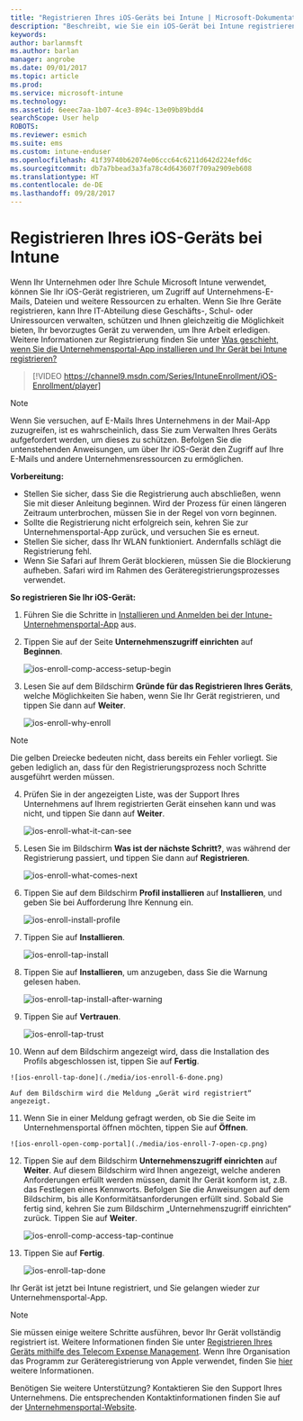```yaml
---
title: "Registrieren Ihres iOS-Geräts bei Intune | Microsoft-Dokumentation"
description: "Beschreibt, wie Sie ein iOS-Gerät bei Intune registrieren."
keywords: 
author: barlanmsft
ms.author: barlan
manager: angrobe
ms.date: 09/01/2017
ms.topic: article
ms.prod: 
ms.service: microsoft-intune
ms.technology: 
ms.assetid: 6eeec7aa-1b07-4ce3-894c-13e09b89bdd4
searchScope: User help
ROBOTS: 
ms.reviewer: esmich
ms.suite: ems
ms.custom: intune-enduser
ms.openlocfilehash: 41f39740b62074e06ccc64c6211d642d224efd6c
ms.sourcegitcommit: db7a7bbead3a3fa78c4d643607f709a2909eb608
ms.translationtype: HT
ms.contentlocale: de-DE
ms.lasthandoff: 09/28/2017
---
```

# <a name="enroll-your-ios-device-in-intune"></a>Registrieren Ihres iOS-Geräts bei Intune

Wenn Ihr Unternehmen oder Ihre Schule Microsoft Intune verwendet, können Sie Ihr iOS-Gerät registrieren, um Zugriff auf Unternehmens-E-Mails, Dateien und weitere Ressourcen zu erhalten. Wenn Sie Ihre Geräte registrieren, kann Ihre IT-Abteilung diese Geschäfts-, Schul- oder Uniressourcen verwalten, schützen und Ihnen gleichzeitig die Möglichkeit bieten, Ihr bevorzugtes Gerät zu verwenden, um Ihre Arbeit erledigen. Weitere Informationen zur Registrierung finden Sie unter [Was geschieht, wenn Sie die Unternehmensportal-App installieren und Ihr Gerät bei Intune registrieren?](what-happens-if-you-install-the-company-portal-app-and-enroll-your-device-in-intune-ios.md)

> [!VIDEO https://channel9.msdn.com/Series/IntuneEnrollment/iOS-Enrollment/player]

> [!NOTE]
> Wenn Sie versuchen, auf E-Mails Ihres Unternehmens in der Mail-App zuzugreifen, ist es wahrscheinlich, dass Sie zum Verwalten Ihres Geräts aufgefordert werden, um dieses zu schützen. Befolgen Sie die untenstehenden Anweisungen, um über Ihr iOS-Gerät den Zugriff auf Ihre E-Mails und andere Unternehmensressourcen zu ermöglichen.

**Vorbereitung:**

- Stellen Sie sicher, dass Sie die Registrierung auch abschließen, wenn Sie mit dieser Anleitung beginnen. Wird der Prozess für einen längeren Zeitraum unterbrochen, müssen Sie in der Regel von vorn beginnen.
- Sollte die Registrierung nicht erfolgreich sein, kehren Sie zur Unternehmensportal-App zurück, und versuchen Sie es erneut.
- Stellen Sie sicher, dass Ihr WLAN funktioniert. Andernfalls schlägt die Registrierung fehl.
- Wenn Sie Safari auf Ihrem Gerät blockieren, müssen Sie die Blockierung aufheben. Safari wird im Rahmen des Geräteregistrierungsprozesses verwendet.


**So registrieren Sie Ihr iOS-Gerät:**

1.  Führen Sie die Schritte in [Installieren und Anmelden bei der Intune-Unternehmensportal-App](install-and-sign-in-to-the-intune-company-portal-app-ios.md) aus.

2. Tippen Sie auf der Seite **Unternehmenszugriff einrichten** auf **Beginnen**.

    ![ios-enroll-comp-access-setup-begin](./media/ios-enroll-1a-comp-access-setup.png)

3. Lesen Sie auf dem Bildschirm **Gründe für das Registrieren Ihres Geräts**, welche Möglichkeiten Sie haben, wenn Sie Ihr Gerät registrieren, und tippen Sie dann auf **Weiter**.

    ![ios-enroll-why-enroll](./media/ios-enroll-1b-why-enroll.png)

  > [!NOTE]
  > Die gelben Dreiecke bedeuten nicht, dass bereits ein Fehler vorliegt. Sie geben lediglich an, dass für den Registrierungsprozess noch Schritte ausgeführt werden müssen.

4. Prüfen Sie in der angezeigten Liste, was der Support Ihres Unternehmens auf Ihrem registrierten Gerät einsehen kann und was nicht, und tippen Sie dann auf **Weiter**.

    ![ios-enroll-what-it-can-see](./media/ios-enroll-1c-we-care-privacy.png)

5.  Lesen Sie im Bildschirm **Was ist der nächste Schritt?**, was während der Registrierung passiert, und tippen Sie dann auf **Registrieren**.

    ![ios-enroll-what-comes-next](./media/ios-enroll-1d-what-comes-next.png)

6.  Tippen Sie auf dem Bildschirm **Profil installieren** auf **Installieren**, und geben Sie bei Aufforderung Ihre Kennung ein.

    ![ios-enroll-install-profile](./media/ios-enroll-2-mgt-profile-install.png)

7.  Tippen Sie auf **Installieren**.

    ![ios-enroll-tap-install](./media/ios-enroll-3-mgt-profile-install-2.png)    

8.  Tippen Sie auf **Installieren**, um anzugeben, dass Sie die Warnung gelesen haben.

    ![ios-enroll-tap-install-after-warning](./media/ios-enroll-4-warning.png)

9.  Tippen Sie auf **Vertrauen**.

    ![ios-enroll-tap-trust](./media/ios-enroll-5-trust.png)

10.  Wenn auf dem Bildschirm angezeigt wird, dass die Installation des Profils abgeschlossen ist, tippen Sie auf **Fertig**.

    ![ios-enroll-tap-done](./media/ios-enroll-6-done.png)

    Auf dem Bildschirm wird die Meldung „Gerät wird registriert“ angezeigt.

11.  Wenn Sie in einer Meldung gefragt werden, ob Sie die Seite im Unternehmensportal öffnen möchten, tippen Sie auf **Öffnen**.

    ![ios-enroll-open-comp-portal](./media/ios-enroll-7-open-cp.png)

12. Tippen Sie auf dem Bildschirm **Unternehmenszugriff einrichten** auf **Weiter**. Auf diesem Bildschirm wird Ihnen angezeigt, welche anderen Anforderungen erfüllt werden müssen, damit Ihr Gerät konform ist, z.B. das Festlegen eines Kennworts. Befolgen Sie die Anweisungen auf dem Bildschirm, bis alle Konformitätsanforderungen erfüllt sind. Sobald Sie fertig sind, kehren Sie zum Bildschirm „Unternehmenszugriff einrichten“ zurück. Tippen Sie auf **Weiter**.

    ![ios-enroll-comp-access-tap-continue](./media/ios-enroll-8-comp-access-setup-compliance.png)

13. Tippen Sie auf **Fertig**.

    ![ios-enroll-tap-done](./media/ios-enroll-9-comp-access-setup-complete.png)

Ihr Gerät ist jetzt bei Intune registriert, und Sie gelangen wieder zur Unternehmensportal-App.

> [!Note]
> Sie müssen einige weitere Schritte ausführen, bevor Ihr Gerät vollständig registriert ist. Weitere Informationen finden Sie unter [Registrieren Ihres Geräts mithilfe des Telecom Expense Management](enroll-your-device-with-telecom-expense-management-ios.md). Wenn Ihre Organisation das Programm zur Geräteregistrierung von Apple verwendet, finden Sie [hier](enroll-your-device-dep-ios.md) weitere Informationen.

Benötigen Sie weitere Unterstützung? Kontaktieren Sie den Support Ihres Unternehmens. Die entsprechenden Kontaktinformationen finden Sie auf der [Unternehmensportal-Website](https://portal.manage.microsoft.com).
